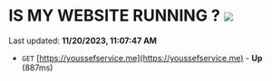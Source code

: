 # IS MY WEBSITE RUNNING ? [![](https://img.shields.io/static/v1?label=Sponsor&message=%E2%9D%A4&logo=GitHub&color=%23fe8e86)](https://github.com/sponsors/<username>)

Last updated: **11/20/2023, 11:07:47 AM**

- `GET` [https://youssefservice.me](https://youssefservice.me) - **Up** (887ms)
